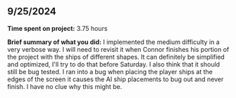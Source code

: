 ## 9/25/2024

**Time spent on project:** 3.75 hours

**Brief summary of what you did:** I implemented the medium difficulty in a very verbose way. I will need to revisit it when Connor finishes his portion of the project with the ships of different shapes. It can definitely be simplified and optimized, I'll try to do that before Saturday. I also think that it should still be bug tested. I ran into a bug when placing the player ships at the edges of the screen it causes the AI ship placements to bug out and never finish. I have no clue why this might be.
